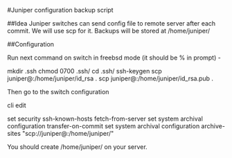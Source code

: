 #Juniper configuration backup script

##Idea
Juniper switches can send config file to remote server after each commit. We will use scp for it.
Backups will be stored at /home/juniper/<switch hostname>

##Configuration

Run next command on switch in freebsd mode (it should be % in prompt) -

mkdir .ssh
chmod 0700 .ssh/
cd .ssh/
ssh-keygen
scp juniper@<your server IP>:/home/juniper/id_rsa .
scp juniper@<your server IP>:/home/juniper/id_rsa.pub .

Then go to the switch configuration

cli
edit 

set security ssh-known-hosts fetch-from-server <your server IP>
set system archival configuration transfer-on-commit
set system archival configuration archive-sites "scp://juniper@<your server IP>:/home/juniper/<switch hostname>"

You should create /home/juniper/<switch hostname> on your server.



